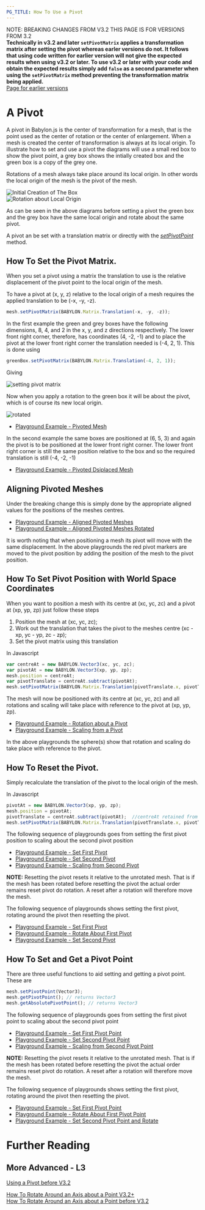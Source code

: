 ```yaml
---
PG_TITLE: How To Use a Pivot
---
```


NOTE: BREAKING CHANGES FROM V3.2 THIS PAGE IS FOR VERSIONS FROM 3.2  
**Technically in v3.2 and later `setPivotMatrix` applies a transformation matrix after setting the pivot whereas earler versions do not. It follows that using code written for earlier version will not give the expected results when using v3.2 or later. To use v3.2 or later with your code and obtain the expected results simply add `false` as a second parameter when using the `setPivotMatrix` method preventing the transformation matrix being applied.**    
[Page for earlier versions](/how_to/pivots)

# A Pivot

A pivot in Babylon.js is the center of transformation for a mesh, that is the point used as the center of rotation or the center of enlargement. When a mesh is created the center of transformation is always at its local origin. To illustrate how to set and use a pivot the diagrams will use a small red box to show the pivot point, a grey box shows the intially created box and the green box is a copy of the grey one.

Rotations of a mesh always take place around its local origin. In other words the local origin of the mesh is the pivot of the mesh. 

![Initial Creation of The Box](/img/how_to/Mesh/pivot1.jpg)  
![Rotation about Local Origin](/img/how_to/Mesh/pivot0.jpg)

As can be seen in the above diagrams before setting a pivot the green box and the grey box have the same local origin and rotate about the same pivot.

A pivot an be set with a translation matrix or directly with the [_setPivotPoint_](/how_to/pivots#how-to-set-and-get-a-pivot-point) method.

## How To Set the Pivot Matrix.

When you set a pivot using a matrix the translation to use is the relative displacement of the pivot point to the local origin of the mesh. 

To have a pivot at (x, y, z) relative to the local origin of a mesh requires the applied translation to be (-x, -y, -z).

```javascript
mesh.setPivotMatrix(BABYLON.Matrix.Translation(-x, -y, -z));
```

In the first example the green and grey boxes have the following dimensions, 8, 4, and 2 in the x, y, and z directions respectively. The lower front right corner, therefore, has coordinates (4, -2, -1) and to place the pivot at the lower front right corner the translation needed is  (-4, 2, 1). This is done using

```javascript
greenBox.setPivotMatrix(BABYLON.Matrix.Translation(-4, 2, 1));
```
Giving

![setting pivot matrix](/img/how_to/Mesh/pivot2.jpg)

Now when you apply a rotation to the green box it will be about the pivot, which is of course its new local origin.

![rotated](/img/how_to/Mesh/pivot4.jpg)

* [Playground Example - Pivoted Mesh](https://www.babylonjs-playground.com/#AGXDE#23)

In the second example the same boxes are positioned at (6, 5, 3) and again the pivot is to be positioned at the lower front right corner. The lower front right corner is still the same position relative to the box and so the required translation is still (-4, -2, -1)

* [Playground Example - Pivoted Dsiplaced Mesh](https://www.babylonjs-playground.com/#AGXDE#28)

## Aligning Pivoted Meshes

Under the breaking change this is simply done by the appropriate aligned values for the positions of the meshes centres.

* [Playground Example - Aligned Pivoted Meshes](https://www.babylonjs-playground.com/#AGXDE#26)
* [Playground Example - Aligned Pivoted Meshes Rotated](https://www.babylonjs-playground.com/#AGXDE#27)

It is worth noting that when positioning a mesh its pivot will move with the same displacement. In the above playgrounds the red pivot markers are moved to the pivot position by adding the position of the mesh to the pivot position. 

## How To Set Pivot Position with World Space Coordinates

When you want to position a mesh with its centre at (xc, yc, zc) and a pivot at (xp, yp, zp) just follow these steps

1. Position the mesh at (xc, yc, zc);
2. Work out the translation that takes the pivot to the meshes centre (xc - xp, yc - yp, zc - zp);
3. Set the pivot matrix using this translation

In Javascript

```javascript
var centreAt = new BABYLON.Vector3(xc, yc, zc);
var pivotAt = new BABYLON.Vector3(xp, yp, zp);
mesh.position = centreAt;
var pivotTranslate = centreAt.subtract(pivotAt);
mesh.setPivotMatrix(BABYLON.Matrix.Translation(pivotTranslate.x, pivotTranslate.y, pivotTranslate.z));
```
The mesh will now be positioned with its centre at (xc, yc, zc) and all rotations and scaling will take place with reference to the pivot at (xp, yp, zp).

* [Playground Example - Rotation about a Pivot](https://www.babylonjs-playground.com/#AGXDE#29)
* [Playground Example - Scaling from a Pivot](https://www.babylonjs-playground.com/#AGXDE#30)

In the above playgrounds the sphere(s) show that rotation and scaling do take place with reference to the pivot.

## How To Reset the Pivot.

Simply recalculate the translation of the pivot to the local origin of the mesh.

In Javascript

```javascript
pivotAt = new BABYLON.Vector3(xp, yp, zp);
mesh.position = pivotAt;
pivotTranslate = centreAt.subtract(pivotAt);  //centreAt retained from previous pivot setting
mesh.setPivotMatrix(BABYLON.Matrix.Translation(pivotTranslate.x, pivotTranslate.y, pivotTranslate.z));
```
The following sequence of playgrounds goes from setting the first pivot position to scaling about the second pivot position

* [Playground Example - Set First Pivot](https://www.babylonjs-playground.com/#1MKHR9#23)
* [Playground Example - Set Second Pivot](https://www.babylonjs-playground.com/#1MKHR9#24)
* [Playground Example - Scaling from Second Pivot](https://www.babylonjs-playground.com/#1MKHR9#25)

**NOTE:** Resetting the pivot resets it relative to the unrotated mesh. That is if the mesh has been rotated before resetting the pivot the actual order remains reset pivot do rotation. A reset after a rotation will therefore move the mesh.

The following sequence of playgrounds shows setting the first pivot, rotating around the pivot then resetting the pivot.

* [Playground Example - Set First Pivot](http://www.babylonjs-playground.com/#1MKHR9#23)
* [Playground Example - Rotate About First Pivot](https://www.babylonjs-playground.com/#1MKHR9#26)
* [Playground Example - Set Second Pivot](https://www.babylonjs-playground.com/#1MKHR9#27)  

## How To Set and Get a Pivot Point

There are three useful functions to aid setting and getting a pivot point. These are

```javascript
mesh.setPivotPoint(Vector3);
mesh.getPivotPoint(); // returns Vector3
mesh.getAbsolutePivotPoint(); // returns Vector3
```

The following sequence of playgrounds goes from setting the first pivot point to scaling about the second pivot point

* [Playground Example - Set First Pivot Point](http://www.babylonjs-playground.com/#1MKHR9#17)
* [Playground Example - Set Second Pivot Point](http://www.babylonjs-playground.com/#1MKHR9#18)
* [Playground Example - Scaling from Second Pivot Point](http://www.babylonjs-playground.com/#1MKHR9#19)

**NOTE:** Resetting the pivot resets it relative to the unrotated mesh. That is if the mesh has been rotated before resetting the pivot the actual order remains reset pivot do rotation. A reset after a rotation will therefore move the mesh.

The following sequence of playgrounds shows setting the first pivot, rotating around the pivot then resetting the pivot.

* [Playground Example - Set First Pivot Point](http://www.babylonjs-playground.com/#1MKHR9#17)
* [Playground Example - Rotate About First Pivot Point](http://www.babylonjs-playground.com/#1MKHR9#20)
* [Playground Example - Set Second Pivot Point and Rotate](https://www.babylonjs-playground.com/#1MKHR9#28)

# Further Reading

## More Advanced - L3

[Using a Pivot before V3.2](/How_To/Pivots) 

[How To Rotate Around an Axis about a Point V3.2+](/How_To/Pivot3.2)  
[How To Rotate Around an Axis about a Point before V3.2](/How_To/Pivot)


